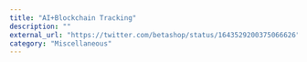 ```yaml
---
title: "AI+Blockchain Tracking"
description: ""
external_url: "https://twitter.com/betashop/status/1643529200375066626"
category: "Miscellaneous"
---
```

